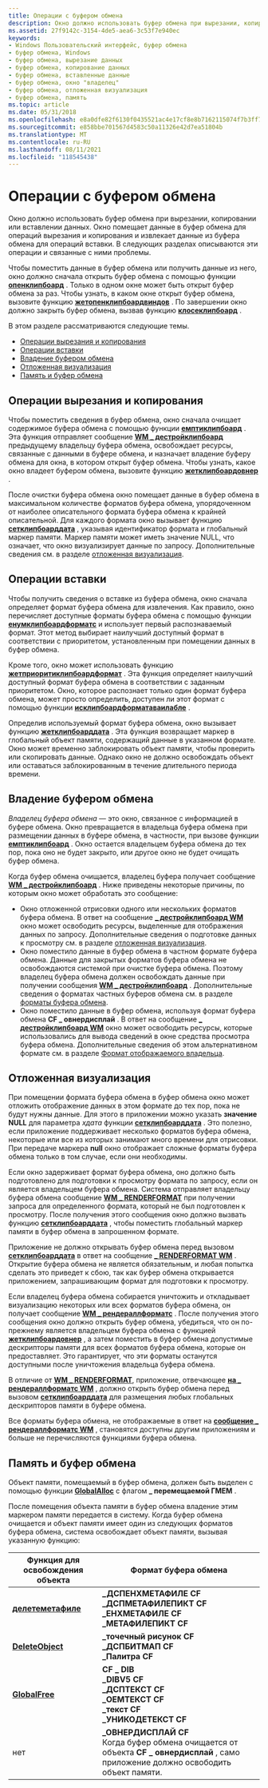 ```yaml
---
title: Операции с буфером обмена
description: Окно должно использовать буфер обмена при вырезании, копировании или вставлении данных. Окно помещает данные в буфер обмена для операций вырезания и копирования и извлекает данные из буфера обмена для операций вставки.
ms.assetid: 27f9142c-3154-4de5-aea6-3c53f7e940ec
keywords:
- Windows Пользовательский интерфейс, буфер обмена
- буфер обмена, Windows
- буфер обмена, вырезание данных
- буфер обмена, копирование данных
- буфер обмена, вставленные данные
- буфер обмена, окно "владелец"
- буфер обмена, отложенная визуализация
- буфер обмена, память
ms.topic: article
ms.date: 05/31/2018
ms.openlocfilehash: e8a0dfe82f6130f0435521ac4e17cf8e8b7162115074f7b3ff716187730f8bb7
ms.sourcegitcommit: e858bbe701567d4583c50a11326e42d7ea51804b
ms.translationtype: MT
ms.contentlocale: ru-RU
ms.lasthandoff: 08/11/2021
ms.locfileid: "118545438"
---
```

# <a name="clipboard-operations"></a>Операции с буфером обмена

Окно должно использовать буфер обмена при вырезании, копировании или вставлении данных. Окно помещает данные в буфер обмена для операций вырезания и копирования и извлекает данные из буфера обмена для операций вставки. В следующих разделах описываются эти операции и связанные с ними проблемы.

Чтобы поместить данные в буфер обмена или получить данные из него, окно должно сначала открыть буфер обмена с помощью функции [**опенклипбоард**](/windows/desktop/api/Winuser/nf-winuser-openclipboard) . Только в одном окне может быть открыт буфер обмена за раз. Чтобы узнать, в каком окне открыт буфер обмена, вызовите функцию [**жетопенклипбоардвиндов**](/windows/desktop/api/Winuser/nf-winuser-getopenclipboardwindow) . По завершении окно должно закрыть буфер обмена, вызвав функцию [**клосеклипбоард**](/windows/desktop/api/Winuser/nf-winuser-closeclipboard) .

В этом разделе рассматриваются следующие темы.

-   [Операции вырезания и копирования](#cut-and-copy-operations)
-   [Операции вставки](#paste-operations)
-   [Владение буфером обмена](#clipboard-ownership)
-   [Отложенная визуализация](#delayed-rendering)
-   [Память и буфер обмена](#memory-and-the-clipboard)

## <a name="cut-and-copy-operations"></a>Операции вырезания и копирования

Чтобы поместить сведения в буфер обмена, окно сначала очищает содержимое буфера обмена с помощью функции [**емптиклипбоард**](/windows/win32/api/winuser/nf-winuser-emptyclipboard) . Эта функция отправляет сообщение [**WM \_ дестройклипбоард**](wm-destroyclipboard.md) предыдущему владельцу буфера обмена, освобождает ресурсы, связанные с данными в буфере обмена, и назначает владение буферу обмена для окна, в котором открыт буфер обмена. Чтобы узнать, какое окно владеет буфером обмена, вызовите функцию [**жетклипбоардовнер**](/windows/win32/api/winuser/nf-winuser-getclipboardowner) .

После очистки буфера обмена окно помещает данные в буфер обмена в максимальном количестве форматов буфера обмена, упорядоченном от наиболее описательного формата буфера обмена к крайней описательной. Для каждого формата окно вызывает функцию [**сетклипбоарддата**](/windows/win32/api/winuser/nf-winuser-setclipboarddata) , указывая идентификатор формата и глобальный маркер памяти. Маркер памяти может иметь значение NULL, что означает, что окно визуализирует данные по запросу. Дополнительные сведения см. в разделе [отложенная визуализация](#delayed-rendering).

## <a name="paste-operations"></a>Операции вставки

Чтобы получить сведения о вставке из буфера обмена, окно сначала определяет формат буфера обмена для извлечения. Как правило, окно перечисляет доступные форматы буфера обмена с помощью функции [**енумклипбоардформатс**](/windows/desktop/api/Winuser/nf-winuser-enumclipboardformats) и использует первый распознаваемый формат. Этот метод выбирает наилучший доступный формат в соответствии с приоритетом, установленным при помещении данных в буфер обмена.

Кроме того, окно может использовать функцию [**жетприоритиклипбоардформат**](/windows/desktop/api/Winuser/nf-winuser-getpriorityclipboardformat) . Эта функция определяет наилучший доступный формат буфера обмена в соответствии с заданным приоритетом. Окно, которое распознает только один формат буфера обмена, может просто определить, доступен ли этот формат с помощью функции [**исклипбоардформатаваилабле**](/windows/desktop/api/Winuser/nf-winuser-isclipboardformatavailable) .

Определив используемый формат буфера обмена, окно вызывает функцию [**жетклипбоарддата**](/windows/desktop/api/Winuser/nf-winuser-getclipboarddata) . Эта функция возвращает маркер в глобальный объект памяти, содержащий данные в указанном формате. Окно может временно заблокировать объект памяти, чтобы проверить или скопировать данные. Однако окно не должно освобождать объект или оставаться заблокированным в течение длительного периода времени.

## <a name="clipboard-ownership"></a>Владение буфером обмена

*Владелец буфера обмена* — это окно, связанное с информацией в буфере обмена. Окно превращается в владельца буфера обмена при размещении данных в буфере обмена, в частности, при вызове функции [**емптиклипбоард**](/windows/desktop/api/Winuser/nf-winuser-emptyclipboard) . Окно остается владельцем буфера обмена до тех пор, пока оно не будет закрыто, или другое окно не будет очищать буфер обмена.

Когда буфер обмена очищается, владелец буфера получает сообщение [**WM \_ дестройклипбоард**](wm-destroyclipboard.md) . Ниже приведены некоторые причины, по которым окно может обработать это сообщение:

-   Окно отложенной отрисовки одного или нескольких форматов буфера обмена. В ответ на сообщение [**\_ дестройклипбоард WM**](wm-destroyclipboard.md) окно может освободить ресурсы, выделенные для отображения данных по запросу. Дополнительные сведения о подготовке данных к просмотру см. в разделе [отложенная визуализация](#delayed-rendering).
-   Окно поместило данные в буфер обмена в частном формате буфера обмена. Данные для закрытых форматов буфера обмена не освобождаются системой при очистке буфера обмена. Поэтому владелец буфера обмена должен освобождать данные при получении сообщения [**WM \_ дестройклипбоард**](wm-destroyclipboard.md) . Дополнительные сведения о форматах частных буферов обмена см. в разделе [форматы буфера обмена](clipboard-formats.md).
-   Окно поместило данные в буфер обмена, используя формат буфера обмена **CF \_ овнердисплай** . В ответ на сообщение [**\_ дестройклипбоард WM**](wm-destroyclipboard.md) окно может освободить ресурсы, которые использовались для вывода сведений в окне средства просмотра буфера обмена. Дополнительные сведения об этом альтернативном формате см. в разделе [Формат отображаемого владельца](about-the-clipboard.md).

## <a name="delayed-rendering"></a>Отложенная визуализация

При помещении формата буфера обмена в буфер обмена окно может отложить отображение данных в этом формате до тех пор, пока не будут нужны данные. Для этого в приложении можно указать **значение NULL** для параметра *хдата* функции [**сетклипбоарддата**](/windows/win32/api/winuser/nf-winuser-setclipboarddata) . Это полезно, если приложение поддерживает несколько форматов буфера обмена, некоторые или все из которых занимают много времени для отрисовки. При передаче маркера **null** окно отображает сложные форматы буфера обмена только в том случае, если они необходимы.

Если окно задерживает формат буфера обмена, оно должно быть подготовлено для подготовки к просмотру формата по запросу, если он является владельцем буфера обмена. Система отправляет владельцу буфера обмена сообщение [**WM \_ RENDERFORMAT**](wm-renderformat.md) при получении запроса для определенного формата, который не был подготовлен к просмотру. После получения этого сообщения окно должно вызвать функцию [**сетклипбоарддата**](/windows/win32/api/winuser/nf-winuser-setclipboarddata) , чтобы поместить глобальный маркер памяти в буфер обмена в запрошенном формате.

Приложение не должно открывать буфер обмена перед вызовом [**сетклипбоарддата**](/windows/win32/api/winuser/nf-winuser-setclipboarddata) в ответ на сообщение [**\_ RENDERFORMAT WM**](wm-renderformat.md) . Открытие буфера обмена не является обязательным, и любая попытка сделать это приведет к сбою, так как буфер обмена открывается приложением, запрашивающим формат для подготовки к просмотру.

Если владелец буфера обмена собирается уничтожить и откладывает визуализацию некоторых или всех форматов буфера обмена, он получает сообщение [**WM \_ рендераллформатс**](wm-renderallformats.md) . После получения этого сообщения окно должно открыть буфер обмена, убедиться, что он по-прежнему является владельцем буфера обмена с функцией [**жетклипбоардовнер**](/windows/win32/api/winuser/nf-winuser-getclipboardowner) , а затем поместить в буфер обмена допустимые дескрипторы памяти для всех форматов буфера обмена, которые он предоставляет. Это гарантирует, что эти форматы останутся доступными после уничтожения владельца буфера обмена.

В отличие от [**WM \_ RENDERFORMAT**](wm-renderformat.md), приложение, отвечающее [**на \_ рендераллформатс WM**](wm-renderallformats.md) , должно открыть буфер обмена перед вызовом [**сетклипбоарддата**](/windows/win32/api/winuser/nf-winuser-setclipboarddata) для размещения любых глобальных дескрипторов памяти в буфере обмена.

Все форматы буфера обмена, не отображаемые в ответ на [**сообщение \_ рендераллформатс WM**](wm-renderallformats.md) , становятся доступны другим приложениям и больше не перечисляются функциями буфера обмена.

## <a name="memory-and-the-clipboard"></a>Память и буфер обмена

Объект памяти, помещаемый в буфер обмена, должен быть выделен с помощью функции [**GlobalAlloc**](/windows/desktop/api/winbase/nf-winbase-globalalloc) с флагом **\_ перемещаемой ГМЕМ** .

После помещения объекта памяти в буфер обмена владение этим маркером памяти передается в систему. Когда буфер обмена очищается и объект памяти имеет один из следующих форматов буфера обмена, система освобождает объект памяти, вызывая указанную функцию:



| Функция для освобождения объекта                             | Формат буфера обмена                                                                                                                                               |
|-----------------------------------------------------|----------------------------------------------------------------------------------------------------------------------------------------------------------------|
| [**делетеметафиле**](/windows/desktop/api/wingdi/nf-wingdi-deletemetafile)<br/> | **\_ДСПЕНХМЕТАФИЛЕ CF**<br/> **\_ДСПМЕТАФИЛЕПИКТ CF**<br/> **\_ЕНХМЕТАФИЛЕ CF**<br/> **\_МЕТАФИЛЕПИКТ CF**<br/>                            |
| [**DeleteObject**](/windows/desktop/api/wingdi/nf-wingdi-deleteobject)<br/>     | **\_точечный рисунок CF**<br/> **\_ДСПБИТМАП CF**<br/> **\_Палитра CF**<br/>                                                                              |
| [**GlobalFree**](/windows/desktop/api/winbase/nf-winbase-globalfree)<br/>        | **CF \_ DIB**<br/> **\_DIBV5 CF**<br/> **\_ДСПТЕКСТ CF**<br/> **\_ОЕМТЕКСТ CF**<br/> **\_текст CF**<br/> **\_УНИКОДЕТЕКСТ CF**<br/>   |
| нет<br/>                                     | **\_ОВНЕРДИСПЛАЙ CF**<br/> Когда буфер обмена очищается от объекта **CF \_ овнердисплай** , само приложение должно освободить объект памяти.<br/> |



 

 

